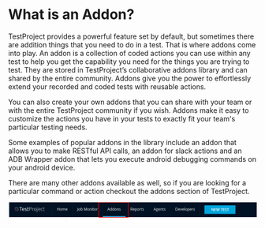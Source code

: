 # What is an Addon?

TestProject provides a powerful feature set by default, but sometimes there are addition things that you need to do in a test. That is where addons come into play. An addon is a collection of coded actions you can use within any test to help you get the capability you need for the things you are trying to test. They are stored in TestProject’s collaborative addons library and can shared by the entire community. Addons give you the power to effortlessly extend your recorded and coded tests with reusable actions.

You can also create your own addons that you can share with your team or with the entire TestProject community if you wish. Addons make it easy to customize the actions you have in your tests to exactly fit your team's particular testing needs. 

Some examples of popular addons in the library include an addon that allows you to make RESTful API calls, an addon for slack actions and an ADB Wrapper addon that lets you execute android debugging commands on your android device.

There are many other addons available as well, so if you are looking for a particular command or action checkout the addons section of TestProject.

![Addons Menu](../.gitbook/assets/image%20%2834%29.png)

